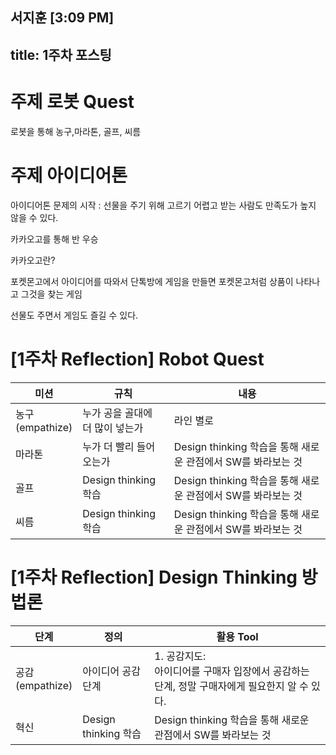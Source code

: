 서지훈 [3:09 PM]
---
title: 1주차 포스팅
---

# 주제 로봇 Quest

로봇을 통해 농구,마라톤, 골프, 씨름

# 주제 아이디어톤

아이디어톤 
문제의 시작 : 선물을 주기 위해 고르기 어렵고 받는 사람도 만족도가 높지 않을 수 있다.

카카오고를 통해 반 우승

카카오고란?

포켓몬고에서 아이디어를 따와서 단톡방에 게임을 만들면
포켓몬고처럼 상품이 나타나고 그것을 찾는 게임

선물도 주면서 게임도 즐길 수 있다.

<h1 id="1주차-로봇퀘스트">[1주차 Reflection] Robot Quest</h1>

<table>
 <thead>
   <tr>
     <th>미션</th>
     <th>규칙</th>
     <th>내용</th>
   </tr>
 </thead>
 <tbody>
   <tr>
     <td>농구<br />(empathize)</td>
     <td>누가 공을 골대에 더 많이 넣는가</td>
     <td>라인 별로 </td>
   </tr>
   <tr>
     <td>마라톤</td>
     <td>누가 더 빨리 들어오는가</td>
     <td>Design thinking 학습을 통해 새로운 관점에서 SW를 봐라보는 것</td>
   </tr>
   <tr>
     <td>골프</td>
     <td> Design thinking 학습</td>
     <td>Design thinking 학습을 통해 새로운 관점에서 SW를 봐라보는 것</td>
   </tr>
   <tr>
     <td>씨름</td>
     <td> Design thinking 학습</td>
     <td>Design thinking 학습을 통해 새로운 관점에서 SW를 봐라보는 것</td>
   </tr>
 </tbody>
</table>


<h1 id="1주차-reflection-design-thinking-방법론">[1주차 Reflection] Design Thinking 방법론</h1>

<table>
 <thead>
   <tr>
     <th>단계</th>
     <th>정의</th>
     <th>활용 Tool</th>
   </tr>
 </thead>
 <tbody>
   <tr>
     <td>공감<br />(empathize)</td>
     <td>아이디어 공감 단계</td>
     <td>1. 공감지도:<br />아이디어를 구매자 입장에서 공감하는 단계, 정말 구매자에게 필요한지 알 수 있다.</td>
   </tr>
   <tr>
     <td>혁신</td>
     <td> Design thinking 학습</td>
     <td>Design thinking 학습을 통해 새로운 관점에서 SW를 봐라보는 것</td>
   </tr>
 </tbody>
</table>
